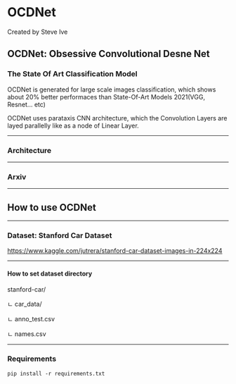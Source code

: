 # OCDNet

Created by Steve Ive

## OCDNet: Obsessive Convolutional Desne Net
### The State Of Art Classification Model

OCDNet is generated for large scale images classification, which shows about 20% better performaces than State-Of-Art Models 2021(VGG, Resnet... etc)

OCDNet uses parataxis CNN architecture, which the Convolution Layers are layed parallelly like as a node of Linear Layer.

---

### Architecture

---

### Arxiv

---

## How to use OCDNet

---

### Dataset: Stanford Car Dataset

https://www.kaggle.com/jutrera/stanford-car-dataset-images-in-224x224

---

#### How to set dataset directory

stanford-car/

ㄴ car_data/

ㄴ anno_test.csv

ㄴ names.csv

---

### Requirements

```pip install -r requirements.txt```